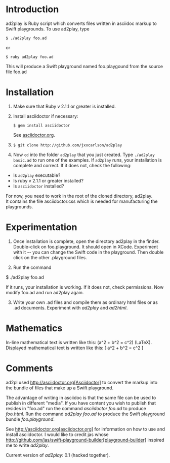 
# Introduction

ad2play is Ruby script which converts
files written in asciidoc markup 
to Swift playgrounds. To use ad2play,
type

`$ ./ad2play foo.ad`

or 

`$ ruby ad2play foo.ad`

This will produce a Swift playground  named foo.playgound from the source  file foo.ad

# Installation

1. Make sure that Ruby v 2.1.1 or greater is installed.  

2. Install asciidoctor if necessary:

   `$ gem install asciidoctor` 

    See [asciidoctor.org](http://asciidoctor.org). 

3. `$ git clone http://github.com/jxxcarlson/ad2play`

4. Now `cd` into the folder `ad2play` that you just created.  Type `./ad2play basic.ad` to run one of the examples. If `ad2play` runs, your installation is complete and correct.  If it does not, check the fullowing:
  - Is `ad2play` executable?
  - Is ruby v 2.1.1 or greater installed?
  - Is `asciidoctor` installed?

For now, you need to work in the root of the cloned  directory, ad2play.  
It contains the file asciidoctor.css which is needed for manufacturing
the playgrounds.


# Experimentation

1. Once installation is complete, open 
the directory ad2play in the finder.
Double-click on foo.playground.
It should open in XCode.  Experiment
with it -- you can change the Swift
code in the playground.  Then double
click on the other .playground files.

2. Run the command

$ ./ad2play foo.ad

If it runs, your installation is working.
If it does not, check permissions.
Now modify foo.ad and run ad2play again.


3. Write your own .ad files and compile
them as ordinary html files or as 
.ad documents.  Experiment with
*ad2play* and *ad2html*.

# Mathematics

In-line mathematical text is written like this:
\(a^2 + b^2 = c^2) (LaTeX). Displayed mathematical
text is written like this:
\[
    a^2 + b^2 = c^2
\]

# Comments

ad2pl used http://asciidoctor.org[Asciidoctor] to 
convert the markup into the bundle of files
that make up a Swift playground.

The advantage of writing in asciidoc is that 
the same file can be used to publish in
different "media". If you have content
you wish to publish that resides in "foo.ad"
run the command *asciidoctor foo.ad*
to produce _foo.html_.  Run
the command  *ad2play foo.ad*
to produce the Swift playground bundle
_foo.playground_.  

See http://asciidoctor.org[asciidoctor.org]
for information on how to use and install
asciidoctor. I would like to credit jas
whose http://github.com/jas/swift-playground-builder[playground-builder]
inspired me to write *ad2play*.  

Current version of *ad2play*: 0.1 (hacked together).
